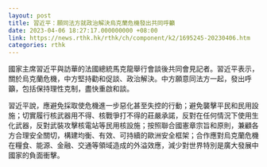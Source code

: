 ```yaml
---
layout: post
title: 習近平：願同法方就政治解決烏克蘭危機發出共同呼籲
date: 2023-04-06 18:27:17.000000000 +08:00
link: https://news.rthk.hk/rthk/ch/component/k2/1695245-20230406.htm
categories: rthk
---
```


國家主席習近平與訪華的法國總統馬克龍舉行會談後共同會見記者。習近平表示，關於烏克蘭危機，中方堅持勸和促談、政治解決。中方願意同法方一起，發出呼籲，包括保持理性克制，盡快重啟和談。

習近平說，應避免採取使危機進一步惡化甚至失控的行動；避免襲擊平民和民用設施；切實履行核武器用不得、核戰爭打不得的莊嚴承諾，反對在任何情況下使用生化武器，反對武裝攻擊核電站等民用核設施；按照聯合國憲章宗旨和原則，兼顧各方合理安全關切，構建均衡、有效、可持續的歐洲安全框架；合作應對烏克蘭危機在糧食、能源、金融、交通等領域造成的外溢效應，減少對世界特別是廣大發展中國家的負面衝擊。
